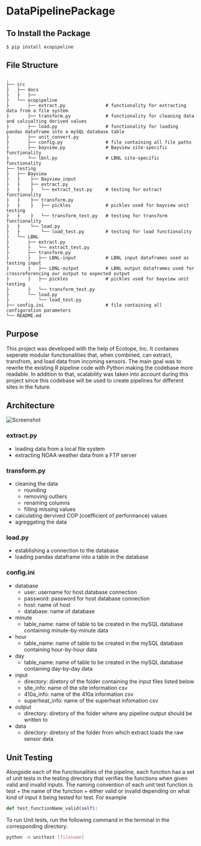 # DataPipelinePackage

## To Install the Package

    $ pip install ecopipeline

## File Structure
    .
    ├── src
    ├   ├── docs 
    ├   ├   ├── 
    ├   └── ecopipeline
    ├       ├── extract.py               # functionality for extracting data from a file system
    ├       ├── transform.py             # functionality for cleaning data and calcualting derived values
    ├       ├── load.py                  # functionality for loading pandas dataframe into a mySQL database table
    ├       ├── unit_convert.py   
    ├       ├── config.py                # file containing all file paths 
    ├       ├── bayview.py               # Bayview site-specific functionality
    ├       └── lbnl.py                  # LBNL site-specific functionality
    ├── testing
    ├   ├── Bayview
    ├   ├    ├── Bayview_input
    ├   ├    ├── extract.py              
    ├   ├    ├   └── extract_test.py     # testing for extract functionality
    ├   ├    ├── transform.py
    ├   ├    ├   ├── pickles             # pickles used for bayview unit testing
    ├   ├    ├   └── transform_test.py   # testing for transform functionality
    ├   ├    └── load.py                 
    ├   ├        └── load_test.py        # testing for load functionality
    ├   └── LBNL
    ├       ├── extract.py
    ├       ├   └── extract_test.py
    ├       ├── transform.py 
    ├       ├   ├── LBNL-input           # LBNL input dataframes used as testing input
    ├       ├   ├── LBNL-output          # LBNL output dataframes used for crossreferencing our output to expected output
    ├       ├   ├── pickles              # pickles used for bayview unit testing
    ├       ├   └── transform_test.py
    ├       └── load.py
    ├           └── load_test.py
    ├── config.ini                       # file containing all configuration parameters
    └── README.md
 
## Purpose
This project was developed with the help of Ecotope, Inc. It containes seperate modular functionalities that, when combined, can extract, transfrom, and load data from incoming sensors. The main goal was to rewrite the existing R pipeline code with Python making the codebase more readable. In addition to that, scalability was taken into account during this project since this codebase will be used to create pipelines for different sites in the future. 

## Architecture
![Screenshot](ArchitectureDiagram.png)

### extract.py 
- loading data from a local file system
- extracting NOAA weather data from a FTP server

### transform.py 
- cleaning the data
    - rounding
    - removing outliers
    - renaming columns
    - filling missing values
- calculating dervived COP (coefficient of performance) values
- agreggating the data

### load.py
- establishing a connection to the database
- loading pandas dataframe into a table in the database

### config.ini
- database
    - user: username for host database connection 
    - password: password for host database connection
    - host: name of host 
    - database: name of database
- minute
    - table_name: name of table to be created in the mySQL database containing minute-by-minute data
- hour
    - table_name: name of table to be created in the mySQL database containing hour-by-hour data
- day
    - table_name: name of table to be created in the mySQL database containing day-by-day data
- input
    - directory: diretory of the folder containing the input files listed below
    - site_info: name of the site information csv
    - 410a_info: name of the 410a information csv
    - superheat_info: name of the superheat infomation csv
- output 
    - directory: diretory of the folder where any pipeline output should be written to
- data
    - directory: diretory of the folder from which extract loads the raw sensor data
## Unit Testing
Alongside each of the functionalities of the pipeline, each function has a set of unit tests in the testing directory that verifies the functions when given valid and invalid inputs.
The naming convention of each unit test function is test + the name of the function + either valid or invalid depending on what kind of input it being tested for test.
For example
```python
def test_functionName_valid(self):
```
To run Unit tests, run the following command in the terminal in the corresponding directory:
```bash
python -m unittest [filename]
```















